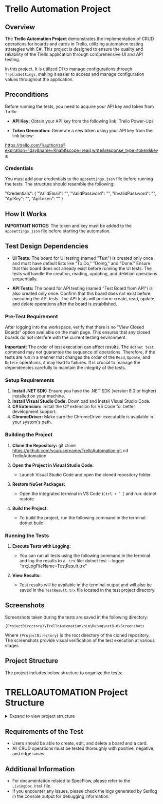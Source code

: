 # Trello Automation Project

## Overview

The **Trello Automation Project** demonstrates the implementation of CRUD operations for boards and cards in Trello, utilizing automation testing strategies with C#. This project is designed to ensure the quality and reliability of the Trello application through comprehensive UI and API testing.

In this project, It is utilized DI to manage configurations through `TrelloSettings`, making it easier to access and manage configuration values throughout the application.

## Preconditions

Before running the tests, you need to acquire your API key and token from Trello:

- **API Key:** Obtain your API key from the following link:
Trello Power-Ups

- **Token Generation:** Generate a new token using your API key from the link below:

https://trello.com/1/authorize?expiration=1day&name=Knab&scope=read,write&response_type=token&key=<your-api-key>

### Credentials

You must add your credentials to the `appsettings.json` file before running the tests. The structure should resemble the following:

"Credentials": {
    "ValidEmail": "<your-email>",
    "ValidPassword": "<your-valid-password>",
    "InvalidPassword": "<your-invalid-password>",
    "ApiKey": "<your-api-key>", 
    "ApiToken": "<your-api-token>"
}

## How It Works

**IMPORTANT NOTICE:** The token and key must be added to the `appsettings.json` file before starting the automation.

## Test Design Dependencies

- **UI Tests:** The board for UI testing (named "Test") is created only once and must have default lists like "To Do," "Doing," and "Done." Ensure that this board does not already exist before running the UI tests. The tests will handle the creation, reading, updating, and deletion operations sequentially.

- **API Tests:** The board for API testing (named "Test Board from API") is also created only once. Confirm that this board does not exist before executing the API tests. The API tests will perform create, read, update, and delete operations after the board is established.

### Pre-Test Requirement

After logging into the workspace, verify that there is no "View Closed Boards" option available on the main page. This ensures that any closed boards do not interfere with the current testing environment.

**Important:** The order of test execution can affect results. The `dotnet test` command may not guarantee the sequence of operations. Therefore, if the tests are run in a manner that changes the order of the `Read`, `Update`, and `Delete` operations, it may lead to failures. It is crucial to manage the dependencies carefully to maintain the integrity of the tests.

### Setup Requirements

1. **Install .NET SDK:** Ensure you have the .NET SDK (version 8.0 or higher) installed on your machine.
2. **Install Visual Studio Code:** Download and install Visual Studio Code.
3. **C# Extension:** Install the C# extension for VS Code for better development support.
4. **ChromeDriver:** Make sure the ChromeDriver executable is available in your system's path.

### Building the Project

1. **Clone the Repository:**
git clone https://github.com/yourusername/TrelloAutomation.git
cd TrelloAutomation

2. **Open the Project in Visual Studio Code:**
   - Launch Visual Studio Code and open the cloned repository folder.

3. **Restore NuGet Packages:**
   - Open the integrated terminal in VS Code (``Ctrl + ` ``) and run:
   dotnet restore

   
4. **Build the Project:**
   - To build the project, run the following command in the terminal:
   dotnet build
   
### Running the Tests

1. **Execute Tests with Logging:**
   - You can run all tests using the following command in the terminal and log the results to a `.trx` file:
   dotnet test --logger "trx;LogFileName=TestResult.trx"

2. **View Results:**
   - Test results will be available in the terminal output and will also be saved in the `TestResult.trx` file located in the test project directory.

## Screenshots

Screenshots taken during the tests are saved in the following directory:

`{ProjectDirectory}\TrelloAutomation\bin\Debug\net8.0\Screenshots`

Where `{ProjectDirectory}` is the root directory of the cloned repository. The screenshots provide visual verification of the test execution at various stages.

## Project Structure

The project includes below structure to organize the tests:

# TRELLOAUTOMATION Project Structure

<details>
<summary>Expand to view project structure</summary>

TRELLOAUTOMATION
── TrelloAutomation/
 ├── Config/
 └── TrelloSettings.cs // Configuration settings for Trello
── Features/
 ├── Login.feature // Gherkin feature file for login scenarios
 ├── BoardManagement.feature // Gherkin feature file for board management scenarios
 └── BoardApiTests.feature // Gherkin feature file for API tests related to board and card creation
── Helpers/
 ├── WebDriverFactory.cs // Helper class for creating WebDriver instances
 ├── ScreenshotHelper.cs // Helper class for taking screenshots
 └── ApiHelper.cs // Helper class for API requests
── Models/
 └── TrelloModels.cs // Model class for Trello List
── PageObjects/
 ├── IBoardPage.cs // Interface for board page interactions
 ├── BoardPage.cs // Implementation of IBoardPage
 ├── ILoginPage.cs // Interface for login page interactions
 └── LoginPage.cs // Implementation of ILoginPage
── Startup.cs // Startup class for configuring services
│ ├── Tests/
│ │ ├── APITests/ // Folder for API test cases
│ │ │ ├── TrelloApiTests.cs // API test cases for Trello
│ │ │ └── BoardApiSteps.cs // Step definitions for Board API tests
│ │ └── UITests/ // Folder for UI test cases
│ │ ├── BoardSteps.cs // Step definitions for BoardManagement scenarios
│ │ └── Hooks.cs // Hooks class for SpecFlow
│ ├── TestResults/
│ │ └── TestResult.trx // Test result file
│ ├── appsettings.json // Configuration settings file
│ ├── LivingDoc.html // Living documentation file
│ ├── specflow.json // SpecFlow configuration file
│ ├── Dockerfile // Dockerfile for the project
│ ├── docker-compose.yml // Docker Compose configuration
│ └── Test Plan/ // Folder containing the Test Plan document
│ └── Test Plan for Trello Automation Project.pdf
├── TrelloAutomation.sln // Solution file for managing the project
└── README.md // This README file

</details>



## Requirements of the Test

- Users should be able to create, edit, and delete a board and a card.
- All CRUD operations must be tested thoroughly with positive, negative, and edge cases.

## Additional Information

- For documentation related to SpecFlow, please refer to the `LivingDoc.html` file.
- If you encounter any issues, please check the logs generated by Serilog in the console output for debugging information.
